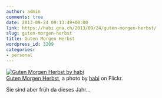 ```yaml
---
author: admin
comments: true
date: 2013-09-24 09:13:49+00:00
link: https://habi.gna.ch/2013/09/24/guten-morgen-herbst/
slug: guten-morgen-herbst
title: Guten Morgen Herbst
wordpress_id: 3209
categories:
- personal
---
```


[![Guten Morgen Herbst by habi](http://farm4.staticflickr.com/3722/9912880293_159729beae.jpg)](http://www.flickr.com/photos/habi/9912880293/)  
[Guten Morgen Herbst](http://www.flickr.com/photos/habi/9912880293/), a photo by [habi](http://www.flickr.com/photos/habi/) on Flickr.

Sie sind aber früh da dieses Jahr...
